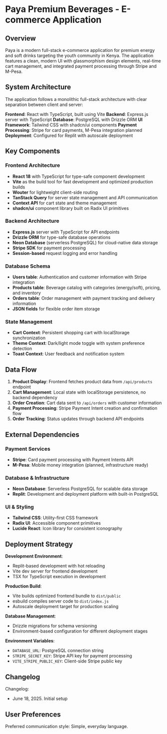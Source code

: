 # Paya Premium Beverages - E-commerce Application

## Overview

Paya is a modern full-stack e-commerce application for premium energy and soft drinks targeting the youth community in Kenya. The application features a clean, modern UI with glassmorphism design elements, real-time cart management, and integrated payment processing through Stripe and M-Pesa.

## System Architecture

The application follows a monolithic full-stack architecture with clear separation between client and server:

**Frontend**: React with TypeScript, built using Vite
**Backend**: Express.js server with TypeScript
**Database**: PostgreSQL with Drizzle ORM
**UI Framework**: Tailwind CSS with shadcn/ui components
**Payment Processing**: Stripe for card payments, M-Pesa integration planned
**Deployment**: Configured for Replit with autoscale deployment

## Key Components

### Frontend Architecture
- **React 18** with TypeScript for type-safe component development
- **Vite** as the build tool for fast development and optimized production builds
- **Wouter** for lightweight client-side routing
- **TanStack Query** for server state management and API communication
- **Context API** for cart state and theme management
- **shadcn/ui** component library built on Radix UI primitives

### Backend Architecture
- **Express.js** server with TypeScript for API endpoints
- **Drizzle ORM** for type-safe database operations
- **Neon Database** (serverless PostgreSQL) for cloud-native data storage
- **Stripe SDK** for payment processing
- **Session-based** request logging and error handling

### Database Schema
- **Users table**: Authentication and customer information with Stripe integration
- **Products table**: Beverage catalog with categories (energy/soft), pricing, and inventory
- **Orders table**: Order management with payment tracking and delivery information
- **JSON fields** for flexible order item storage

### State Management
- **Cart Context**: Persistent shopping cart with localStorage synchronization
- **Theme Context**: Dark/light mode toggle with system preference detection
- **Toast Context**: User feedback and notification system

## Data Flow

1. **Product Display**: Frontend fetches product data from `/api/products` endpoint
2. **Cart Management**: Local state with localStorage persistence, no backend dependency
3. **Order Creation**: Cart data sent to `/api/orders` with customer information
4. **Payment Processing**: Stripe Payment Intent creation and confirmation flow
5. **Order Tracking**: Status updates through backend API endpoints

## External Dependencies

### Payment Services
- **Stripe**: Card payment processing with Payment Intents API
- **M-Pesa**: Mobile money integration (planned, infrastructure ready)

### Database & Infrastructure
- **Neon Database**: Serverless PostgreSQL for scalable data storage
- **Replit**: Development and deployment platform with built-in PostgreSQL

### UI & Styling
- **Tailwind CSS**: Utility-first CSS framework
- **Radix UI**: Accessible component primitives
- **Lucide React**: Icon library for consistent iconography

## Deployment Strategy

**Development Environment**:
- Replit-based development with hot reloading
- Vite dev server for frontend development
- TSX for TypeScript execution in development

**Production Build**:
- Vite builds optimized frontend bundle to `dist/public`
- esbuild compiles server code to `dist/index.js`
- Autoscale deployment target for production scaling

**Database Management**:
- Drizzle migrations for schema versioning
- Environment-based configuration for different deployment stages

**Environment Variables**:
- `DATABASE_URL`: PostgreSQL connection string
- `STRIPE_SECRET_KEY`: Stripe API key for payment processing
- `VITE_STRIPE_PUBLIC_KEY`: Client-side Stripe public key

## Changelog

Changelog:
- June 18, 2025. Initial setup

## User Preferences

Preferred communication style: Simple, everyday language.